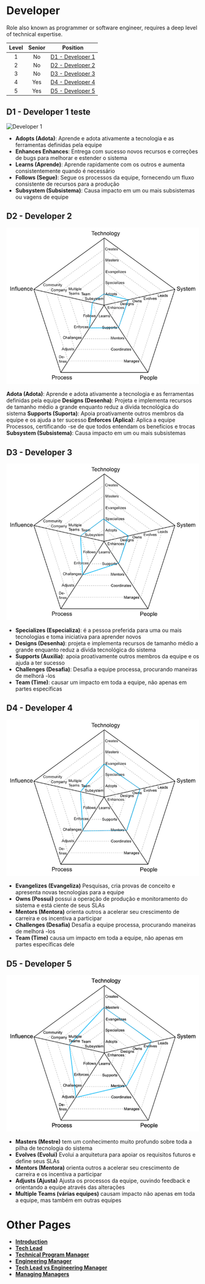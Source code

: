# Developer

Role also known as programmer or software engineer, requires a deep level of technical expertise.

| Level | Senior | Position |
| :---: | :---: | :---: |
| 1 | No | [D1 - Developer 1](#d1---developer-1) |
| 2 | No | [D2 - Developer 2](#d2---developer-2) |
| 3 | No | [D3 - Developer 3](#d3---developer-3) |
| 4 | Yes | [D4 - Developer 4](#d4---developer-4) |
| 5 | Yes | [D5 - Developer 5](#d5---developer-5) |

## D1 - Developer 1 teste

<picture>
  <source media="(prefers-color-scheme: light)" srcset="/charts/developer-1.png">
  <img alt="Developer 1" src="{{site.baseurl}}/charts/developer-1.png">
</picture>

* **Adopts (Adota)**: Aprende e adota ativamente a tecnologia e as ferramentas definidas pela equipe
* **Enhances Enhances**: Entrega com sucesso novos recursos e correções de bugs para melhorar e estender o sistema
* **Learns (Aprende)**: Aprende rapidamente com os outros e aumenta consistentemente quando é necessário
* **Follows (Segue)**: Segue os processos da equipe, fornecendo um fluxo consistente de recursos para a produção
* **Subsystem (Subsistema)**: Causa impacto em um ou mais subsistemas ou vagens de equipe

## D2 - Developer 2

<picture>
  <source media="(prefers-color-scheme: light)" srcset="/charts/developer-2.png">
  <img alt="Developer 2" src="/charts/developer-2.png">
</picture>

**Adota (Adota)**: Aprende e adota ativamente a tecnologia e as ferramentas definidas pela equipe
**Designs (Desenha)**: Projeta e implementa recursos de tamanho médio a grande enquanto reduz a dívida tecnológica do sistema
**Supports (Suporta)**: Apoia proativamente outros membros da equipe e os ajuda a ter sucesso
**Enforces (Aplica)**: Aplica a equipe Processos, certificando -se de que todos entendam os benefícios e trocas
**Subsystem (Subsistema)**: Causa impacto em um ou mais subsistemas

## D3 - Developer 3

<picture>
  <source media="(prefers-color-scheme: light)" srcset="/charts/developer-3.png">
  <img alt="Developer 3" src="/charts/developer-3.png">
</picture>

* **Specializes (Especializa)**: é a pessoa preferida para uma ou mais tecnologias e toma iniciativa para aprender novos
* **Designs (Desenha)**: projeta e implementa recursos de tamanho médio a grande enquanto reduz a dívida tecnológica do sistema
* **Supports (Auxilia)**: apoia proativamente outros membros da equipe e os ajuda a ter sucesso
* **Challenges (Desafia)**: Desafia a equipe processa, procurando maneiras de melhorá -los
* **Team (Time)**: causar um impacto em toda a equipe, não apenas em partes específicas

## D4 - Developer 4

<picture>
  <source media="(prefers-color-scheme: light)" srcset="/charts/developer-4.png">
  <img alt="Developer 4" src="/charts/developer-4.png">
</picture>

* **Evangelizes (Evangeliza)** Pesquisas, cria provas de conceito e apresenta novas tecnologias para a equipe
* **Owns (Possui)** possui a operação de produção e monitoramento do sistema e está ciente de seus SLAs
* **Mentors (Mentora)** orienta outros a acelerar seu crescimento de carreira e os incentiva a participar
* **Challenges (Desafia)** Desafia a equipe processa, procurando maneiras de melhorá -los
* **Team (Time)** causa um impacto em toda a equipe, não apenas em partes específicas dele

## D5 - Developer 5

<picture>
  <source media="(prefers-color-scheme: light)" srcset="/charts/developer-5.png">
  <img alt="Developer 5" src="/charts/developer-5.png">
</picture>

* **Masters (Mestre)** tem um conhecimento muito profundo sobre toda a pilha de tecnologia do sistema
* **Evolves (Evolui)** Evolui a arquitetura para apoiar os requisitos futuros e define seus SLAs
* **Mentors (Mentora)** orienta outros a acelerar seu crescimento de carreira e os incentiva a participar
* **Adjusts (Ajusta)** Ajusta os processos da equipe, ouvindo feedback e orientando a equipe através das alterações
* **Multiple Teams (várias equipes)** causam impacto não apenas em toda a equipe, mas também em outras equipes

# Other Pages

* [**Introduction**](README.md)
* [**Tech Lead**](TechLead.md)
* [**Technical Program Manager**](TechnicalProgramManager.md)
* [**Engineering Manager**](EngineeringManager.md)
* [**Tech Lead vs Engineering Manager**](TechLead-EngineeringManager.md)
* [**Managing Managers**](Managing-Managers.md)
